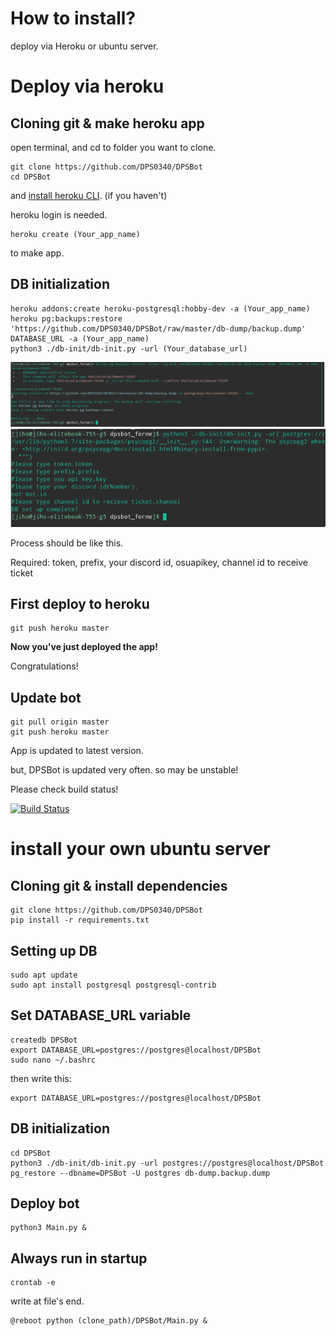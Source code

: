 # How to install?

deploy via Heroku or ubuntu server.

# Deploy via heroku

## Cloning git & make heroku app

open terminal, and cd to folder you want to clone.

```
git clone https://github.com/DPS0340/DPSBot
cd DPSBot
```
and [install heroku CLI](https://devcenter.heroku.com/articles/heroku-cli#download-and-install). (if you haven't)

heroku login is needed.

```
heroku create (Your_app_name)
```
to make app.


## DB initialization


```
heroku addons:create heroku-postgresql:hobby-dev -a (Your_app_name)
heroku pg:backups:restore 'https://github.com/DPS0340/DPSBot/raw/master/db-dump/backup.dump' DATABASE_URL -a (Your_app_name)
python3 ./db-init/db-init.py -url (Your_database_url)
```


![db-setup-heroku](https://github.com/DPS0340/DPSBot/blob/gh-pages/Screenshot_20181223_162759.png)
![db-init.py](https://github.com/DPS0340/DPSBot/blob/gh-pages/Screenshot_20181223_162448.png)

Process should be like this.

Required: token, prefix, your discord id, osuapikey, channel id to receive ticket


## First deploy to heroku

```
git push heroku master
```

**Now you've just deployed the app!**

Congratulations!


## Update bot

```
git pull origin master
git push heroku master
```
App is updated to latest version.

but, DPSBot is updated very often. so may be unstable!

Please check build status!

[![Build Status](https://travis-ci.com/DPS0340/DPSBot.svg?branch=master)](https://travis-ci.com/DPS0340/DPSBot) 


# install your own ubuntu server

## Cloning git & install dependencies


```
git clone https://github.com/DPS0340/DPSBot
pip install -r requirements.txt
```


## Setting up DB

```
sudo apt update
sudo apt install postgresql postgresql-contrib
```


## Set DATABASE_URL variable

```
createdb DPSBot
export DATABASE_URL=postgres://postgres@localhost/DPSBot
sudo nano ~/.bashrc
```
then write this:
```
export DATABASE_URL=postgres://postgres@localhost/DPSBot
```


## DB initialization

```
cd DPSBot
python3 ./db-init/db-init.py -url postgres://postgres@localhost/DPSBot
pg_restore --dbname=DPSBot -U postgres db-dump.backup.dump
```


## Deploy bot

```
python3 Main.py &
```


## Always run in startup

```
crontab -e
```

write at file's end.
```
@reboot python (clone_path)/DPSBot/Main.py &
```
